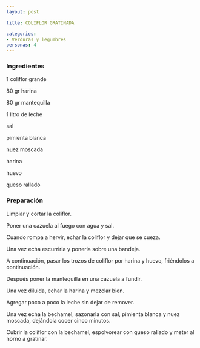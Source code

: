 ```yaml
---
layout: post

title: COLIFLOR GRATINADA

categories:
- Verduras y legumbres
personas: 4 
---
```


<h3>Ingredientes</h3>
1 coliflor grande

80 gr harina

80 gr mantequilla

1 litro de leche

sal

pimienta blanca

nuez moscada

harina

huevo

queso rallado

<h3>Preparación</h3>
Limpiar y cortar la coliflor.

Poner una cazuela al fuego con agua y sal.

Cuando rompa a hervir, echar la coliflor y dejar que se cueza.

Una vez echa escurrirla y ponerla sobre una bandeja.

A continuación, pasar los trozos de coliflor por harina y huevo, friéndolos a continuación.

Después poner la mantequilla en una cazuela a fundir.

Una vez diluida, echar la harina y mezclar bien.

Agregar poco a poco la leche sin dejar de remover.

Una vez echa la bechamel, sazonarla con sal, pimienta blanca y nuez moscada, dejándola cocer cinco minutos.

Cubrir la coliflor con la bechamel, espolvorear con queso rallado y meter al horno a gratinar.